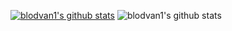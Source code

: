 [![blodvan1's github stats](https://github-readme-stats.vercel.app/api?username=blodvan1)](https://github.com/anuraghazra/github-readme-stats)
![blodvan1's github stats](https://github-readme-stats.vercel.app/api?username=blodvan1&count_private=true)
